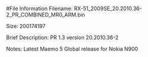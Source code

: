 #File Information
Filename: RX-51_2009SE_20.2010.36-2_PR_COMBINED_MR0_ARM.bin

Size: 200174197

Brief Description: PR 1.3 version 20.2010.36-2

Notes: Latest Maemo 5 Global release for Nokia N900
